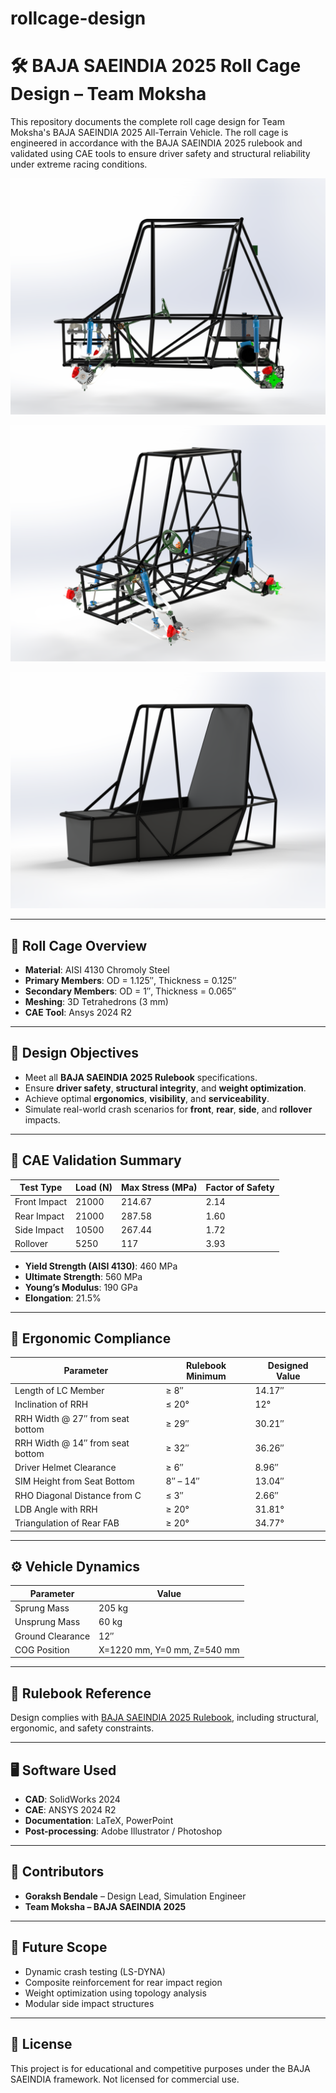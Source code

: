 # rollcage-design


# 🛠️ BAJA SAEINDIA 2025 Roll Cage Design – Team Moksha

This repository documents the complete roll cage design for Team Moksha's BAJA SAEINDIA 2025 All-Terrain Vehicle. The roll cage is engineered in accordance with the BAJA SAEINDIA 2025 rulebook and validated using CAE tools to ensure driver safety and structural reliability under extreme racing conditions.

![Rollcage](images/render-side-view.png)

![Rollcage](images/render-isometric.png)

![Rollcage](images/render-panels.png)

---

## 🧱 Roll Cage Overview

- **Material**: AISI 4130 Chromoly Steel  
- **Primary Members**: OD = 1.125″, Thickness = 0.125″  
- **Secondary Members**: OD = 1″, Thickness = 0.065″  
- **Meshing**: 3D Tetrahedrons (3 mm)  
- **CAE Tool**: Ansys 2024 R2  

---

## 📐 Design Objectives

- Meet all **BAJA SAEINDIA 2025 Rulebook** specifications.
- Ensure **driver safety**, **structural integrity**, and **weight optimization**.
- Achieve optimal **ergonomics**, **visibility**, and **serviceability**.
- Simulate real-world crash scenarios for **front**, **rear**, **side**, and **rollover** impacts.

---

## 🧪 CAE Validation Summary

| Test Type     | Load (N) | Max Stress (MPa) | Factor of Safety |
|---------------|----------|------------------|------------------|
| Front Impact  | 21000    | 214.67           | 2.14             |
| Rear Impact   | 21000    | 287.58           | 1.60             |
| Side Impact   | 10500    | 267.44           | 1.72             |
| Rollover      | 5250     | 117              | 3.93             |

- **Yield Strength (AISI 4130)**: 460 MPa  
- **Ultimate Strength**: 560 MPa  
- **Young’s Modulus**: 190 GPa  
- **Elongation**: 21.5%

---

## 🧍 Ergonomic Compliance

| Parameter                         | Rulebook Minimum | Designed Value |
|----------------------------------|------------------|----------------|
| Length of LC Member              | ≥ 8″             | 14.17″         |
| Inclination of RRH               | ≤ 20°            | 12°            |
| RRH Width @ 27″ from seat bottom | ≥ 29″            | 30.21″         |
| RRH Width @ 14″ from seat bottom | ≥ 32″            | 36.26″         |
| Driver Helmet Clearance          | ≥ 6″             | 8.96″          |
| SIM Height from Seat Bottom      | 8″ – 14″         | 13.04″         |
| RHO Diagonal Distance from C     | ≤ 3″             | 2.66″          |
| LDB Angle with RRH               | ≥ 20°            | 31.81°         |
| Triangulation of Rear FAB        | ≥ 20°            | 34.77°         |

---

## ⚙️ Vehicle Dynamics

| Parameter         | Value          |
|------------------|----------------|
| Sprung Mass      | 205 kg         |
| Unsprung Mass    | 60 kg          |
| Ground Clearance | 12″            |
| COG Position     | X=1220 mm, Y=0 mm, Z=540 mm |

---

## 📎 Rulebook Reference

Design complies with [BAJA SAEINDIA 2025 Rulebook](./BAJA%20SAEINDIA%20RULEBOOK%202025_Rev00_1720015607.pdf), including structural, ergonomic, and safety constraints.

---

## 🖥️ Software Used

- **CAD**: SolidWorks 2024  
- **CAE**: ANSYS 2024 R2  
- **Documentation**: LaTeX, PowerPoint  
- **Post-processing**: Adobe Illustrator / Photoshop  

---

## 👥 Contributors

- **Goraksh Bendale** – Design Lead, Simulation Engineer  
- **Team Moksha – BAJA SAEINDIA 2025**  

---

## 📌 Future Scope

- Dynamic crash testing (LS-DYNA)
- Composite reinforcement for rear impact region
- Weight optimization using topology analysis
- Modular side impact structures

---

## 📄 License

This project is for educational and competitive purposes under the BAJA SAEINDIA framework. Not licensed for commercial use.
